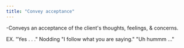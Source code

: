 ```yaml
---
title: "Convey acceptance"
---
```

-Conveys an acceptance of the client's thoughts, feelings, &amp; concerns.

EX.
&quot;Yes . . .&quot;
Nodding
&quot;I follow what you are saying.&quot;
&quot;Uh hummm ...&quot;


